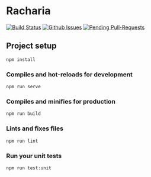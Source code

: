 # Racharia
[![Build Status](https://travis-ci.org/OpenDevUFCG/Racharia.svg?branch=master)](https://travis-ci.org/OpenDevUFCG/Racharia)
[![Github Issues](http://githubbadges.herokuapp.com/OpenDevUFCG/Racharia/issues.svg?style=flat-square)](https://github.com/OpenDevUFCG/Racharia/issues) [![Pending Pull-Requests](http://githubbadges.herokuapp.com/OpenDevUFCG/Racharia/pulls.svg?style=flat-square)](https://github.com/OpenDevUFCG/Racharia/pulls)


## Project setup
```
npm install
```

### Compiles and hot-reloads for development
```
npm run serve
```

### Compiles and minifies for production
```
npm run build
```

### Lints and fixes files
```
npm run lint
```

### Run your unit tests
```
npm run test:unit
```


